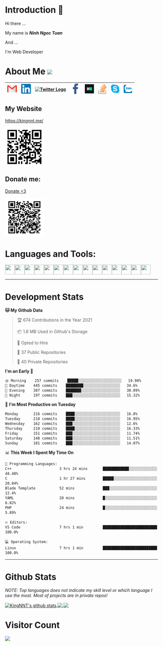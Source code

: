 # Introduction 👋
Hi there ...

My name is ***Ninh Ngoc Tuan***

And ...

I'm Web Developer
# About Me <img src="https://github.com/TheDudeThatCode/TheDudeThatCode/blob/master/Assets/Handshake.gif" height="32px">

| [<img src="https://github.com/KingNNT/KingNNT/blob/master/Assets/Contact-Icon/Gmail.svg" alt="Gmail logo" height="32">](mailto:Dev.KingNNT@gmail.com) | [<img src="https://github.com/KingNNT/KingNNT/blob/master/Assets/Contact-Icon/Linkedin.svg" alt="Linkedin Logo" width="32">](https://in.linkedin.com/in/kingnnt) | [<img src="https://github.com/TheDudeThatCode/TheDudeThatCode/blob/master/Assets/Twitter.svg" alt="Twitter Logo" width="32">](https://twitter.com/King_NNT) | [<img src="https://github.com/KingNNT/KingNNT/blob/master/Assets/Contact-Icon/facebook.svg" alt="Facebook logo" width="34">](https://facebook.com/Kinggg.NNT) | [<img src="https://github.com/KingNNT/KingNNT/blob/master/Assets/Contact-Icon/HackerRank.svg" alt="HackerRank Logo" width="30">](https://www.hackerrank.com/Dev_KingNNT) | [<img src="https://github.com/KingNNT/KingNNT/blob/master/Assets/Contact-Icon/stackoverflow.svg" alt="Stackoverflow Logo" width="28">](https://stackoverflow.com/users/12560659/king-nnt) | [<img src="https://github.com/KingNNT/KingNNT/blob/master/Assets/Contact-Icon/skype.svg" alt="Skype Logo" width="28">](https://join.skype.com/invite/eqRpzcC8cGsf) | [<img src="https://github.com/KingNNT/KingNNT/blob/master/Assets/Contact-Icon/zalo.svg" alt="Zalo Logo" width="28">](https://zalo.me/kingnnt) | 
|:---:|:---:|:---:|:---:|:---:|:---:|:---:|:---:|

## My Website
<a href="https://kingnnt.me/">https://kingnnt.me/</a>

<img align='center' height='128' width="128" src="https://github.com/KingNNT/KingNNT/blob/master/Assets/QRCode/QRCode_MyProfile.svg" />

## Donate me:
<a href="https://github.com/KingNNT/KingNNT/blob/master/Donate.md">Donate <3</a>

<img align='center' height='128' width="128" src="https://github.com/KingNNT/KingNNT/blob/master/Assets/QRCode/QRCode_DonateLink.svg" />

# Languages and Tools:
<img align='left' height="32" width="32" src="https://cdn.jsdelivr.net/npm/simple-icons@v3/icons/visualstudio.svg" />
<img align='left' height="32" width="32" src="https://cdn.jsdelivr.net/npm/simple-icons@v3/icons/sublimetext.svg" />
<img align='left' height="32" width="32" src="https://cdn.jsdelivr.net/npm/simple-icons@v3/icons/visualstudiocode.svg" />
<img align='left' height="32" width="32" src="https://cdn.jsdelivr.net/npm/simple-icons@v3/icons/jetbrains.svg" />

<img align='left' height="32" width="32" src="https://cdn.jsdelivr.net/npm/simple-icons@v3/icons/html5.svg" />
<img align='left' height="32" width="32" src="https://cdn.jsdelivr.net/npm/simple-icons@v3/icons/css3.svg" />
<img align='left' height="32" width="32" src="https://cdn.jsdelivr.net/npm/simple-icons@3.5.0/icons/bootstrap.svg" />

<img align='left' height="32" width="32" src="https://cdn.jsdelivr.net/npm/simple-icons@v3/icons/javascript.svg" />

<img align='left' height="32" width="32" src="https://cdn.jsdelivr.net/npm/simple-icons@v3/icons/php.svg" />
<img align='left' height="32" width="32" src="https://cdn.jsdelivr.net/npm/simple-icons@v3/icons/laravel.svg" />
<img align='left' height="32" width="32" src="https://cdn.jsdelivr.net/npm/simple-icons@3.5.0/icons/java.svg" />

<img align='left' height="32" width="32" src="https://cdn.jsdelivr.net/npm/simple-icons@v3/icons/mysql.svg" />
<img align='left' height="32" width="32" src="https://cdn.jsdelivr.net/npm/simple-icons@3.5.0/icons/microsoftsqlserver.svg" />
<img align='left' height="32" width="32" src="https://cdn.jsdelivr.net/npm/simple-icons@v3/icons/mongodb.svg" />
<img align='left' height="32" width="32" src="https://cdn.jsdelivr.net/npm/simple-icons@v3/icons/sqlite.svg" />

<br>
<br>

---

# Development Stats
<!--START_SECTION:waka-->
**🐱 My Github Data** 

> 🏆 674 Contributions in the Year 2021
 > 
> 📦 1.8 MB Used in Github's Storage 
 > 
> 💼 Opted to Hire
 > 
> 📜 37 Public Repositories 
 > 
> 🔑 40 Private Repositories  
 > 
**I'm an Early 🐤** 

```text
🌞 Morning    257 commits    █████░░░░░░░░░░░░░░░░░░░░   19.98% 
🌆 Daytime    445 commits    ████████░░░░░░░░░░░░░░░░░   34.6% 
🌃 Evening    387 commits    ███████░░░░░░░░░░░░░░░░░░   30.09% 
🌙 Night      197 commits    ███░░░░░░░░░░░░░░░░░░░░░░   15.32%

```
📅 **I'm Most Productive on Tuesday** 

```text
Monday       216 commits    ████░░░░░░░░░░░░░░░░░░░░░   16.8% 
Tuesday      218 commits    ████░░░░░░░░░░░░░░░░░░░░░   16.95% 
Wednesday    162 commits    ███░░░░░░░░░░░░░░░░░░░░░░   12.6% 
Thursday     210 commits    ████░░░░░░░░░░░░░░░░░░░░░   16.33% 
Friday       151 commits    ███░░░░░░░░░░░░░░░░░░░░░░   11.74% 
Saturday     148 commits    ███░░░░░░░░░░░░░░░░░░░░░░   11.51% 
Sunday       181 commits    ███░░░░░░░░░░░░░░░░░░░░░░   14.07%

```


📊 **This Week I Spent My Time On** 

```text
💬 Programming Languages: 
C++                      3 hrs 24 mins       ████████████░░░░░░░░░░░░░   48.48% 
C                        1 hr 27 mins        █████░░░░░░░░░░░░░░░░░░░░   20.84% 
Blade Template           52 mins             ███░░░░░░░░░░░░░░░░░░░░░░   12.4% 
YAML                     28 mins             █░░░░░░░░░░░░░░░░░░░░░░░░   6.82% 
PHP                      24 mins             █░░░░░░░░░░░░░░░░░░░░░░░░   5.89%

🔥 Editors: 
VS Code                  7 hrs 1 min         █████████████████████████   100.0%

💻 Operating System: 
Linux                    7 hrs 1 min         █████████████████████████   100.0%

```


<!--END_SECTION:waka-->

---

# Github Stats

*NOTE: Top languages does not indicate my skill level or which language I use the most. Most of projects are in private repos!*

<a href="https://github.com/KingNNT">
  <img align="center" src="https://github-readme-stats.vercel.app/api?username=KingNNT&show_icons=true&theme=gruvbox&count_private=true" alt="KingNNT's github stats" />
</a>

<a href="https://github.com/KingNNT">
  <img align="center" src="https://github-readme-stats.vercel.app/api/top-langs/?username=KingNNT&layout=compact&theme=gruvbox&count_private=true&how_icons=true" />
</a>

<a href="https://github.com/KingNNT">
  <img align="center" src="https://github-readme-stats.vercel.app/api/pin/?username=KingNNT&repo=MS-Tools&theme=gruvbox" />
</a>

# Visitor Count
<img src="https://profile-counter.glitch.me/KingNNT/count.svg" />

